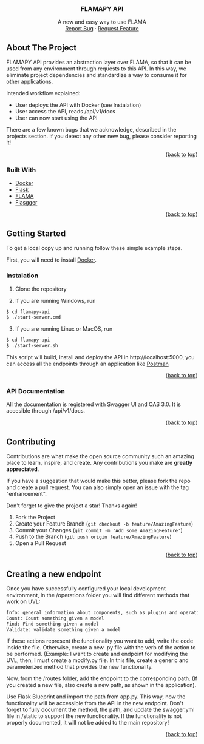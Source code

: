 <div id="top"></div>
<br />
<div align="center">

  <h3 align="center">FLAMAPY API</h3>

  <p align="center">
    A new and easy way to use FLAMA
    <br />
    <a href="https://github.com/joszamama/flamapy-api/issues">Report Bug</a>
    ·
    <a href="https://github.com/joszamama/flamapy-api/issues">Request Feature</a>
  </p>
</div>
<!-- ABOUT THE PROJECT -->

## About The Project

FLAMAPY API provides an abstraction layer over FLAMA, so that it can be used from any environment through requests to this API. In this way, we eliminate project dependencies and standardize a way to consume it for other applications.

Intended workflow explained:
* User deploys the API with Docker (see Instalation)
* User access the API, reads /api/v1/docs
* User can now start using the API

There are a few known bugs that we acknowledge, described in the projects section. If you detect any other new bug, please consider reporting it!

<p align="right">(<a href="#top">back to top</a>)</p>



### Built With

* [Docker](https://www.docker.com/)
* [Flask](https://flask.palletsprojects.com/en/2.2.x/)
* [FLAMA](https://github.com/diverso-lab/core)
* [Flasgger](https://github.com/flasgger/flasgger)

<p align="right">(<a href="#top">back to top</a>)</p>



<!-- GETTING STARTED -->
## Getting Started

To get a local copy up and running follow these simple example steps.

First, you will need to install [Docker](https://docs.docker.com/desktop/).

### Instalation

1. Clone the repository

2. If you are running Windows, run
  ```sh
  $ cd flamapy-api
  $ ./start-server.cmd
  ```
  
3. If you are running Linux or MacOS, run
  ```sh
  $ cd flamapy-api
  $ ./start-server.sh
  ```
  
This script will build, install and deploy the API in http://localhost:5000, you can access all the endpoints through an application like [Postman](https://www.postman.com/)

<p align="right">(<a href="#top">back to top</a>)</p>

### API Documentation

All the documentation is registered with Swagger UI and OAS 3.0. It is accesible through /api/v1/docs.

<p align="right">(<a href="#top">back to top</a>)</p>

<!-- CONTRIBUTING -->
## Contributing

Contributions are what make the open source community such an amazing place to learn, inspire, and create. Any contributions you make are **greatly appreciated**.

If you have a suggestion that would make this better, please fork the repo and create a pull request. You can also simply open an issue with the tag "enhancement".

Don't forget to give the project a star! Thanks again!

1. Fork the Project
2. Create your Feature Branch (`git checkout -b feature/AmazingFeature`)
3. Commit your Changes (`git commit -m 'Add some AmazingFeature'`)
4. Push to the Branch (`git push origin feature/AmazingFeature`)
5. Open a Pull Request

<p align="right">(<a href="#top">back to top</a>)</p>


<!-- CONTRIBUTING -->
## Creating a new endpoint

Once you have successfully configured your local development environment, in the /operations folder you will find different methods that work on UVL:

```sh
Info: general information about components, such as plugins and operations.
Count: Count something given a model
Find: Find something given a model
Validate: validate something given a model
```

If these actions represent the functionality you want to add, write the code inside the file. Otherwise, create a new .py file with the verb of the action to be performed. (Example: I want to create and endpoint for modifying the UVL, then, I must create a modify.py file. In this file, create a generic and parameterized method that provides the new functionality. 

Now, from the /routes folder, add the endpoint to the corresponding path. (If you created a new file, also create a new path, as shown in the application).

Use Flask Blueprint and import the path from app.py. This way, now the functionality will be accessible from the API in the new endpoint. Don't forget to fully document the method, the path, and update the swagger.yml file in /static to support the new functionality. If the functionality is not properly documented, it will not be added to the main repository!

<p align="right">(<a href="#top">back to top</a>)</p>
